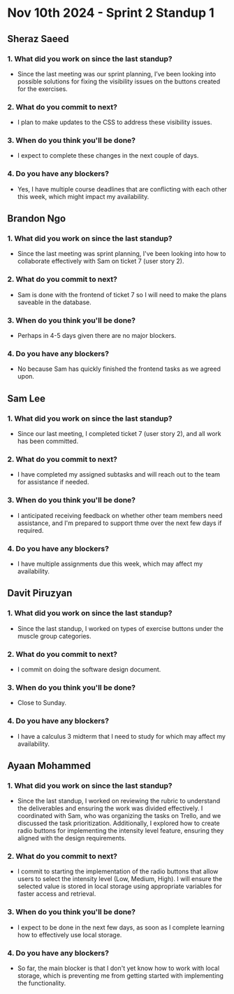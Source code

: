 # Nov 10th 2024 - Sprint 2 Standup 1

## Sheraz Saeed

### 1. What did you work on since the last standup?
- Since the last meeting was our sprint planning, I’ve been looking into possible solutions for fixing the visibility issues on the buttons created for the exercises.

### 2. What do you commit to next?
- I plan to make updates to the CSS to address these visibility issues.
  
### 3. When do you think you'll be done?
- I expect to complete these changes in the next couple of days.

### 4. Do you have any blockers?
- Yes, I have multiple course deadlines that are conflicting with each other this week, which might impact my availability.

## Brandon Ngo

### 1. What did you work on since the last standup?
- Since the last meeting was sprint planning, I've been looking into how to collaborate effectively with Sam on ticket 7 (user story 2).

### 2. What do you commit to next?
- Sam is done with the frontend of ticket 7 so I will need to make the plans saveable in the database.
  
### 3. When do you think you'll be done?
- Perhaps in 4-5 days given there are no major blockers.

### 4. Do you have any blockers?
- No because Sam has quickly finished the frontend tasks as we agreed upon.

## Sam Lee

### 1. What did you work on since the last standup?
- Since our last meeting, I completed ticket 7 (user story 2), and all work has been committed.

### 2. What do you commit to next?
- I have completed my assigned subtasks and will reach out to the team for assistance if needed.

### 3. When do you think you'll be done?
- I anticipated receiving feedback on whether other team members need assistance, and I'm prepared to support thme over the next few days if required.

### 4. Do you have any blockers?
- I have multiple assignments due this week, which may affect my availability.

## Davit Piruzyan

### 1. What did you work on since the last standup?
- Since the last standup, I worked on types of exercise buttons under the muscle group categories.

### 2. What do you commit to next?
- I commit on doing the software design document.
  
### 3. When do you think you'll be done?
- Close to Sunday. 

### 4. Do you have any blockers?
- I have a calculus 3 midterm that I need to study for which may affect my availability.

## Ayaan Mohammed

### 1. What did you work on since the last standup?
- Since the last standup, I worked on reviewing the rubric to understand the deliverables and ensuring the work was divided effectively. I coordinated with Sam, who was organizing the tasks on Trello, and we discussed the task prioritization. Additionally, I explored how to create radio buttons for implementing the intensity level feature, ensuring they aligned with the design requirements.
  
### 2. What do you commit to next?
- I commit to starting the implementation of the radio buttons that allow users to select the intensity level (Low, Medium, High). I will ensure the selected value is stored in local storage using appropriate variables for faster access and retrieval.
  
### 3. When do you think you'll be done?
- I expect to be done in the next few days, as soon as I complete learning how to effectively use local storage.

### 4. Do you have any blockers?
- So far, the main blocker is that I don't yet know how to work with local storage, which is preventing me from getting started with implementing the functionality.
